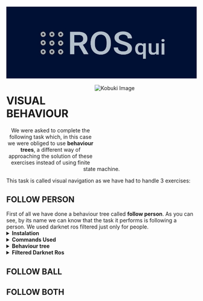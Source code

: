 <p align="center"><a href="https://www.youtube.com/channel/UC4Loc3tyy1vvGsMoBC5KCSw" target="_blank">
    <img src="https://github.com/Docencia-fmrico/visual-behavior-rosqui/blob/main/images/logo.jpg">
</a></p>

<img src="https://github.com/Docencia-fmrico/visual-behavior-rosqui/blob/main/images/kobuki.jpg" align="right"
     alt="Kobuki Image" width="270" height="200">
    

<h1>VISUAL BEHAVIOUR</h1>

<p align="center"> We were asked to complete the following task which, in this case we were obliged to use <b>behaviour trees</b>, a different way of approaching the solution of these exercises instead of using finite state machine.
 </p>

This task is called visual navigation as we have had to handle 3 exercises:

<h2>FOLLOW PERSON</h2>
First of all we have done a behaviour tree called <b>follow person</b>. As you can see, by its name we can know that the task it performs is following a person. 
We used darknet ros filtered just only for people.

<details><summary><b>Instalation</b></summary>
For this task we had to install the following packages:
    
    
    $ sudo apt-get install ros-noetic-behaviortree-cpp-v3
    $ sudo apt-get install ros-noetic-move-base-msgs
    $ sudo apt-get install ros-noetic-kobuki-*
    $ sudo apt-get install openni2-*
    $ sudo apt-get install ros-noetic-rgbd-launch 
    $ sudo apt-get install --fix-missing ros-noetic-rgbd-launch
    $ sudo apt-get install ros-noetic-cameras-*
    
If you want to try it by your own personal camera, you can download the following package:
   
    $ sudo apt-get install ros-noetic-usb-cam-*
   
By the way, if you get in trouble with any package you may need to download a github repository related to the package. 

</details>

<details><summary><b>Commands Used</b></summary>
    
- <b>See Darknet Ros using 3D camera</b>
    
    You should follow the followings steps:
    
        $ roslaunch openni2_launch openni2.launch
        $ roslaunch darknet_ros darknet_ros.launch image:=/camera/rgb/image_raw/
    
- <h4>See Darknet Ros using usb camera</h3>
    
    You should follow the followings steps:
    
        $ roscore
        $ rosrun usb_cam usb_cam_node
        $ rosrun cameras_cpp nodo_camera
        $ roslaunch darknet_ros darknet_ros.launch iamge:=/usb_cam/image_raw/
      
</details>

<details><summary><b>Behaviour tree</b></summary>
    This is the tree we have decided to use:
    
</details>

<details><summary><b>Filtered Darknet Ros</b></summary>
    
    Darknet Ros
  (We edited all yamls and we only included “person” in detection clases names) *add snippet*
</details>



<h2>FOLLOW BALL</h2>


<h2>FOLLOW BOTH</h2>




